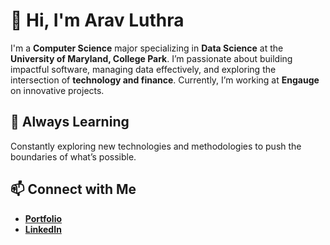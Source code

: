 # 👋 Hi, I'm Arav Luthra  

I'm a **Computer Science** major specializing in **Data Science** at the **University of Maryland, College Park**. I’m passionate about building impactful software, managing data effectively, and exploring the intersection of **technology and finance**. Currently, I’m working at **Engauge** on innovative projects.  

## 🌱 Always Learning  
Constantly exploring new technologies and methodologies to push the boundaries of what’s possible.  

## 📫 Connect with Me  
- <a href="https://aluthra23.github.io/personal-website/" target="_blank" rel="noopener">**Portfolio**</a>  
- <a href="https://www.linkedin.com/in/arav-luthra" target="_blank" rel="noopener">**LinkedIn**</a>  
